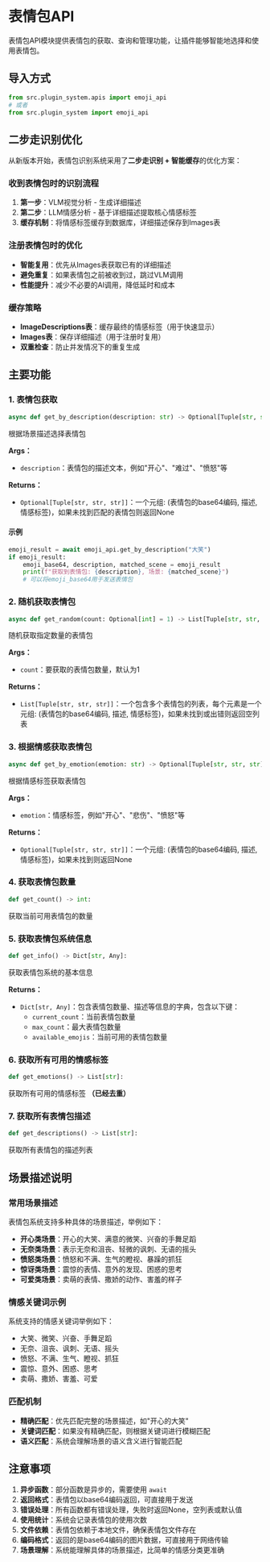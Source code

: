 # 表情包API

表情包API模块提供表情包的获取、查询和管理功能，让插件能够智能地选择和使用表情包。

## 导入方式

```python
from src.plugin_system.apis import emoji_api
# 或者
from src.plugin_system import emoji_api
```

## 二步走识别优化

从新版本开始，表情包识别系统采用了**二步走识别 + 智能缓存**的优化方案：

### **收到表情包时的识别流程**
1. **第一步**：VLM视觉分析 - 生成详细描述
2. **第二步**：LLM情感分析 - 基于详细描述提取核心情感标签
3. **缓存机制**：将情感标签缓存到数据库，详细描述保存到Images表

### **注册表情包时的优化**
- **智能复用**：优先从Images表获取已有的详细描述
- **避免重复**：如果表情包之前被收到过，跳过VLM调用
- **性能提升**：减少不必要的AI调用，降低延时和成本

### **缓存策略**
- **ImageDescriptions表**：缓存最终的情感标签（用于快速显示）
- **Images表**：保存详细描述（用于注册时复用）
- **双重检查**：防止并发情况下的重复生成

## 主要功能

### 1. 表情包获取
```python
async def get_by_description(description: str) -> Optional[Tuple[str, str, str]]:
```
根据场景描述选择表情包

**Args：**
- `description`：表情包的描述文本，例如"开心"、"难过"、"愤怒"等

**Returns：**
- `Optional[Tuple[str, str, str]]`：一个元组: (表情包的base64编码, 描述, 情感标签)，如果未找到匹配的表情包则返回None

#### 示例
```python
emoji_result = await emoji_api.get_by_description("大笑")
if emoji_result:
    emoji_base64, description, matched_scene = emoji_result
    print(f"获取到表情包: {description}, 场景: {matched_scene}")
    # 可以将emoji_base64用于发送表情包
```

### 2. 随机获取表情包
```python
async def get_random(count: Optional[int] = 1) -> List[Tuple[str, str, str]]:
```
随机获取指定数量的表情包

**Args：**
- `count`：要获取的表情包数量，默认为1

**Returns：**
- `List[Tuple[str, str, str]]`：一个包含多个表情包的列表，每个元素是一个元组: (表情包的base64编码, 描述, 情感标签)，如果未找到或出错则返回空列表

### 3. 根据情感获取表情包
```python
async def get_by_emotion(emotion: str) -> Optional[Tuple[str, str, str]]:
```
根据情感标签获取表情包

**Args：**
- `emotion`：情感标签，例如"开心"、"悲伤"、"愤怒"等

**Returns：**
- `Optional[Tuple[str, str, str]]`：一个元组: (表情包的base64编码, 描述, 情感标签)，如果未找到则返回None

### 4. 获取表情包数量
```python
def get_count() -> int:
```
获取当前可用表情包的数量

### 5. 获取表情包系统信息
```python
def get_info() -> Dict[str, Any]:
```
获取表情包系统的基本信息

**Returns：**
- `Dict[str, Any]`：包含表情包数量、描述等信息的字典，包含以下键：
    - `current_count`：当前表情包数量
    - `max_count`：最大表情包数量
    - `available_emojis`：当前可用的表情包数量

### 6. 获取所有可用的情感标签
```python
def get_emotions() -> List[str]:
```
获取所有可用的情感标签 **（已经去重）**

### 7. 获取所有表情包描述
```python
def get_descriptions() -> List[str]:
```
获取所有表情包的描述列表

## 场景描述说明

### 常用场景描述
表情包系统支持多种具体的场景描述，举例如下：

- **开心类场景**：开心的大笑、满意的微笑、兴奋的手舞足蹈
- **无奈类场景**：表示无奈和沮丧、轻微的讽刺、无语的摇头
- **愤怒类场景**：愤怒和不满、生气的瞪视、暴躁的抓狂
- **惊讶类场景**：震惊的表情、意外的发现、困惑的思考
- **可爱类场景**：卖萌的表情、撒娇的动作、害羞的样子

### 情感关键词示例
系统支持的情感关键词举例如下：
- 大笑、微笑、兴奋、手舞足蹈
- 无奈、沮丧、讽刺、无语、摇头
- 愤怒、不满、生气、瞪视、抓狂
- 震惊、意外、困惑、思考
- 卖萌、撒娇、害羞、可爱

### 匹配机制
- **精确匹配**：优先匹配完整的场景描述，如"开心的大笑"
- **关键词匹配**：如果没有精确匹配，则根据关键词进行模糊匹配
- **语义匹配**：系统会理解场景的语义含义进行智能匹配

## 注意事项

1. **异步函数**：部分函数是异步的，需要使用 `await`
2. **返回格式**：表情包以base64编码返回，可直接用于发送
3. **错误处理**：所有函数都有错误处理，失败时返回None，空列表或默认值
4. **使用统计**：系统会记录表情包的使用次数
5. **文件依赖**：表情包依赖于本地文件，确保表情包文件存在
6. **编码格式**：返回的是base64编码的图片数据，可直接用于网络传输
7. **场景理解**：系统能理解具体的场景描述，比简单的情感分类更准确

